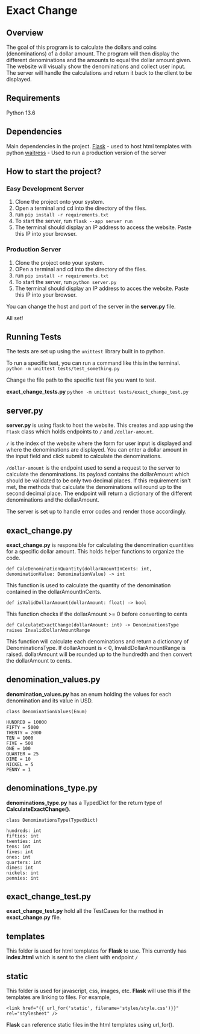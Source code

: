 # Exact Change

## Overview

The goal of this program is to calculate the dollars and coins (denominations) of a dollar amount. The program will then display the different denominations and the amounts to equal the dollar amount given. The website will visually show the denominations and collect user input. The server will handle the calculations and return it back to the client to be displayed.

## Requirements

Python 13.6

## Dependencies

Main dependencies in the project.
[Flask](https://flask.palletsprojects.com/en/stable/) - used to host html templates with python
[waitress](https://flask.palletsprojects.com/en/stable/deploying/waitress/) - Used to run a production version of the server

## How to start the project?

### Easy Development Server

1. Clone the project onto your system.
2. Open a terminal and cd into the directory of the files.
3. run `pip install -r requirements.txt`
4. To start the server, run `flask --app server run`
5. The terminal should display an IP address to access the website. Paste this IP into your browser.

### Production Server

1. Clone the project onto your system.
2. OPen a terminal and cd into the directory of the files.
3. run `pip install -r requirements.txt`
4. To start the server, run `python server.py`
5. The terminal should display an IP address to acces the website. Paste this IP into your browser.

You can change the host and port of the server in the **server.py** file.

All set!

## Running Tests

The tests are set up using the `unittest` library built in to python.

To run a specific test, you can run a command like this in the terminal.
`python -m unittest tests/test_something.py`

Change the file path to the specific test file you want to test.

**exact_change_tests.py**
`python -m unittest tests/exact_change_test.py`

## server.py

**server.py** is using flask to host the website. This creates and app using the `Flask` class which holds endpoints to `/` and `/dollar-amount`.

`/` is the index of the website where the form for user input is displayed and where the denominations are displayed. You can enter a dollar amount in the input field and click submit to calculate the denominations.

`/dollar-amount` is the endpoint used to send a request to the server to calculate the denominations. Its payload contains the dollarAmount which should be validated to be only two decimal places. If this requirement isn't met, the methods that calculate the denominations will round up to the second decimal place. The endpoint will return a dictionary of the different denominations and the dollarAmount.

The server is set up to handle error codes and render those accordingly.

## exact_change.py

**exact_change.py** is responsible for calculating the denomination quantities for a specific dollar amount. This holds helper functions to organize the code.

`def CalcDenominationQuantity(dollarAmountInCents: int, denominationValue: DenominationValue) -> int`

This function is used to calculate the quantity of the denomination contained in the dollarAmountInCents.

`def isValidDollarAmount(dollarAmount: float) -> bool`

This function checks if the dollarAmount >= 0 before converting to cents

`def CalculateExactChange(dollarAmount: int) -> DenominationsType raises InvalidDollarAmountRange`

This function will calculate each denominations and return a dictionary of DenominationsType. If dollarAmount is < 0, InvalidDollarAmountRange is raised. dollarAmount will be rounded up to the hundredth and then convert the dollarAmount to cents.

## denomination_values.py

**denomination_values.py** has an enum holding the values for each denomination and its value in USD.

```
class DenominationValues(Enum)

HUNDRED = 10000
FIFTY = 5000
TWENTY = 2000
TEN = 1000
FIVE = 500
ONE = 100
QUARTER = 25
DIME = 10
NICKEL = 5
PENNY = 1
```

## denominations_type.py

**denominations_type.py** has a TypedDict for the return type of **CalculateExactChange()**.

```
class DenominationsType(TypedDict)

hundreds: int
fifties: int
twenties: int
tens: int
fives: int
ones: int
quarters: int
dimes: int
nickels: int
pennies: int
```

## exact_change_test.py

**exact_change_test.py** hold all the TestCases for the method in **exact_change.py** file.

## templates

This folder is used for html templates for **Flask** to use. This currently has **index.html** which is sent to the client with endpoint `/`

## static

This folder is used for javascript, css, images, etc. **Flask** will use this if the templates are linking to files. For example,

`<link href="{{ url_for('static', filename='styles/style.css')}}" rel="stylesheet" />`

**Flask** can reference static files in the html templates using url_for().
